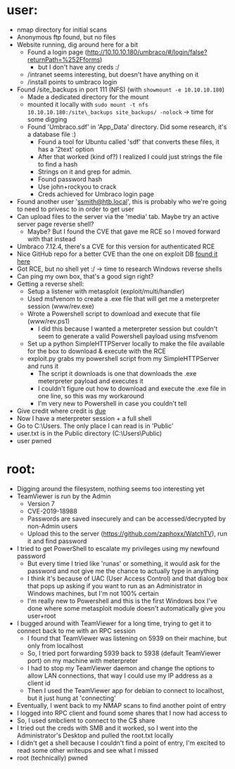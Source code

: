 # user:
  - nmap directory for initial scans
  - Anonymous ftp found, but no files
  - Website running, dig around here for a bit
    - Found a login page (http://10.10.10.180/umbraco/#/login/false?returnPath=%252Fforms)
      - but I don't have any creds :/
    - /intranet seems interesting, but doesn't have anything on it
    - /install points to umbraco login
  - Found /site\_backups in port 111 (NFS) (with `showmount -e 10.10.10.180`)
    - Made a dedicated directory for the mount
    - mounted it locally with `sudo mount -t nfs 10.10.10.180:/site\_backups site_backups/ -nolock` -> time for some digging
    - Found 'Umbraco.sdf' in 'App\_Data' directory. Did some research, it's a database file :)
      - Found a tool for Ubuntu called 'sdf' that converts these files, it has a '2text' option
      - After that worked (kind of?) I realized I could just strings the file to find a hash
      - Strings on it and grep for admin.
      - Found password hash
      - Use john+rockyou to crack
      - Creds achieved for Umbraco login page
  - Found another user 'ssmith@htb.local', this is probably who we're going to need to privesc to in order to get user
  - Can upload files to the server via the 'media' tab. Maybe try an active server page reverse shell?
    - Maybe? But I found the CVE that gave me RCE so I moved forward with that instead
  - Umbraco 7.12.4, there's a CVE for this version for authenticated RCE
  - Nice GitHub repo for a better CVE than the one on exploit DB [found it here](https://github.com/noraj/Umbraco-RCE/)
  - Got RCE, but no shell yet :/ -> time to research Windows reverse shells
  - Can ping my own box, that's a good sign right?
  - Getting a reverse shell:
    - Setup a listener with metasploit (exploit/multi/handler)
    - Used msfvenom to create a .exe file that will get me a meterpreter session (www/rev.exe)
    - Wrote a Powershell script to download and execute that file (www/rev.ps1)
      - I did this because I wanted a meterpreter session but couldn't seem to generate a valid Powershell payload using msfvenom
    - Set up a python SimpleHTTPServer locally to make the file available for the box to download & execute with the RCE
    - exploit.py grabs my powershell script from my SimpleHTTPServer and runs it
      - The script it downloads is one that downloads the .exe meterpreter payload and executes it
      - I couldn't figure out how to download and execute the .exe file in one line, so this was my workaround
      - I'm very new to Powershell in case you couldn't tell
  - Give credit where credit is [due](https://stackoverflow.com/questions/47110728/powershell-download-and-run-exe-file)
  - Now I have a meterpreter session + a full shell
  - Go to C:\Users. The only place I can read is in 'Public'
  - user.txt is in the Public directory (C:\Users\Public)
  - user pwned

# root:
  - Digging around the filesystem, nothing seems too interesting yet
  - TeamViewer is run by the Admin
    - Version 7
    - CVE-2019-18988
    - Passwords are saved insecurely and can be accessed/decrypted by non-Admin users
    - Upload this to the server (https://github.com/zaphoxx/WatchTV), run it and find password
  - I tried to get PowerShell to escalate my privileges using my newfound password
    - But every time I tried like 'runas' or something, it would ask for the password and not give me the chance to actually type in anything
    - I think it's because of UAC (User Access Control) and that dialog box that pops up asking if you want to run as an Administrator in Windows machines, but I'm not 100% certain
    - I'm really new to Powershell and this is the first Windows box I've done where some metasploit module doesn't automatically give you user+root
  - I bugged around with TeamViewer for a long time, trying to get it to connect back to me with an RPC session
    - I found that TeamViewer was listening on 5939 on their machine, but only from localhost
    - So, I tried port forwarding 5939 back to 5938 (default TeamViewer port) on my machine with meterpreter
    - I had to stop my TeamViewer daemon and change the options to allow LAN connections, that way I could use my IP address as a client id
    - Then I used the TeamViewer app for debian to connect to localhost, but it just hung at 'connecting'
  - Eventually, I went back to my NMAP scans to find another point of entry
  - I logged into RPC client and found some shares that I now had access to
  - So, I used smbclient to connect to the C$ share
  - I tried out the creds with SMB and it worked, so I went into the Administrator's Desktop and pulled the root.txt locally
  - I didn't get a shell because I couldn't find a point of entry, I'm excited to read some other writeups and see what I missed
  - root (technically) pwned
